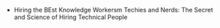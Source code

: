 - Hiring the BEst Knowledge Workersm Techies and Nerds: The Secret and Science of Hiring Technical People